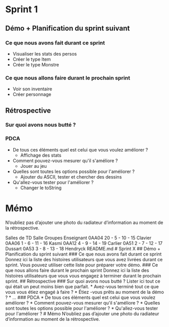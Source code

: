 # Sprint 1

## Démo + Planification du sprint suivant

### Ce que nous avons fait durant ce sprint
- Visualiser les stats des persos
- Créer le type Item
- Créer le type Monstre

### Ce que nous allons faire durant le prochain sprint
- Voir son inventaire
- Créer personnage

## Rétrospective

### Sur quoi avons nous butté ?

### PDCA
* De tous ces éléments quel est celui que vous voulez améliorer ?
    - Affichage des stats
* Comment pouvez-vous mesurer qu'il s'améliore ?
    - Jouer au jeu
* Quelles sont toutes les options possible pour l'améliorer ?
    - Ajouter du ASCII, tester et chercher des dessins
* Qu'allez-vous tester pour l'améliorer ?
    - Changer le toString

# Mémo
N’oubliez pas d’ajouter une photo du radiateur d’information au moment de la rétrospective.

Salles de TD
Salle 	 Groupes 	Enseignant
0AA04 	20 - 5 - 10 - 15 	Clavier
0AA06 	1 - 6 - 11 - 16 	Kasmi
0AA12 	4 - 9 - 14 - 19 	Carlier
0A51 	2 - 7 - 12 - 17 	Dussart
0A53 	3 - 8 - 13 - 18 	Hendryck
README.md # Sprint X ## Démo + Planification du sprint suivant ### Ce que nous avons fait durant ce sprint Donnez ici la liste des histoires utilisateurs que vous avez livrées durant ce sprint. Vous pouvez utiliser cette liste pour préparer votre démo. ### Ce que nous allons faire durant le prochain sprint Donnez ici la liste des histoires utilisateurs que vous vous engagez à terminer durant le prochain sprint. ## Rétrospective ### Sur quoi avons nous butté ? Lister ici tout ce qui était un peut moins bien que parfait. * Avez-vous terminé tout ce que vous vous étiez engagé à faire ? * Étiez -vous prêts au moment de la démo ? * ... ### PDCA * De tous ces éléments quel est celui que vous voulez améliorer ? * Comment pouvez-vous mesurer qu'il s'améliore ? * Quelles sont toutes les options possible pour l'améliorer ? * Qu'allez-vous tester pour l'améliorer ? # Mémo N’oubliez pas d’ajouter une photo du radiateur d’information au moment de la rétrospective. 
